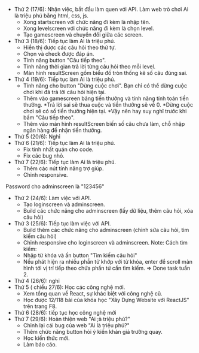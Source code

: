 - Thứ 2 (17/6): Nhận việc, bắt đầu làm quen với API. Làm web trò chơi Ai là triệu phú bằng html, css, js.
  - Xong startscreen với chức năng đi kèm là nhập tên.
  - Xong levelscreen với chức năng đi kèm là chọn level.
  - Tạo gamescreen và chuyển đổi giữa các screen.
- Thứ 3 (18/6): Tiếp tục làm Ai là triệu phú.
  - Hiển thị được các câu hỏi theo thứ tự.
  - Chọn và check được đáp án.
  - Tính năng button "Câu tiếp theo".
  - Tính năng thời gian trả lời từng câu hỏi theo mỗi level.
  - Màn hình resultScreen gồm biểu đồ tròn thống kê số câu đúng sai.
- Thứ 4 (19/6): Tiếp tục làm Ai là triệu phú.
  - Tính năng cho button "Dừng cuộc chơi". Bạn chỉ có thể dừng cuộc chơi khi đã trả lời câu hỏi hiện tại.
  - Thêm vào gamescreen bảng tiền thưởng và tính năng tính toán tiền thưởng.
    *Trả lời sai sẽ thua cuộc và tiền thưởng sẽ về 0.
    *Dừng cuộc chơi sẽ có số tiền thưởng hiện tại.
    \*Vậy nên hay suy nghĩ trước khi bấm "Câu tiếp theo".
  - Thêm vào màn hình resultScreen biến số câu chưa làm, chỗ nhập ngân hàng để nhận tiền thưởng.
- Thứ 5 (20/6): Nghỉ
- Thứ 6 (21/6): Tiếp tục làm Ai là triệu phú.
  - Fix tính nhất quán cho code.
  - Fix các bug nhỏ.
- Thứ 7 (22/6): Tiếp tục làm Ai là triệu phú.
  - Thêm các nút tính năng trợ giúp.
  - Chỉnh responsive.

Password cho adminscreen là "123456"

- Thứ 2 (24/6): Làm việc với API.
  - Tạo loginscreen và adminscreen.
  - Build các chức năng cho adminscreen (lấy dữ liệu, thêm câu hỏi, xóa câu hỏi)
- Thứ 3 (25/6): Tiếp tục làm việc với API.
  - Build thêm các chức năng cho adminscreen (chỉnh sửa câu hỏi, tìm kiếm câu hỏi)
  - Chỉnh responsive cho loginscreen và adminscreen.
    Note: Cách tìm kiếm:
  - Nhập từ khóa và ấn button "Tìm kiếm câu hỏi"
  - Nếu phát hiện ra nhiều phần tử khớp với từ khóa, enter để scroll màn hình tới vị trí tiếp theo chứa phần tử cần tìm kiếm.
    => Done task tuần 2.
- Thứ 4 (26/6): nghỉ
- Thứ 5 ( chiều 27/6): Học các công nghệ mới.
  - Xem tổng quan về React, sự khác biệt với công nghệ cũ.
  - Học được 12/118 bài của khóa học "Xây Dựng Website với ReactJS" trên trang F8.
- Thứ 6 (28/6): tiếp tục học công nghệ mới
- Thứ 7 (29/6): Hoàn thiện web "Ai ;à triệu phú?"
  - Chỉnh lại cái bug của web "Ai là triệu phú?"
  - Thêm chức năng button hỏi ý kiến khán giả trường quay.
  - Học kiến thức mới.
  - Làm báo cáo.
